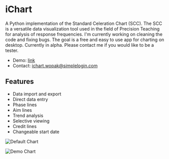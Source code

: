 # iChart

A Python implementation of the Standard Celeration Chart (SCC). The SCC is a versatile data visualization tool used in the field of Precision Teaching for analysis of response frequencies. I'm currently working on cleaning the code and fixing bugs. The goal is a free and easy to use app for charting on desktop. Currently in alpha. Please contact me if you would like to be a tester.

- Demo: [link](https://youtu.be/zUWMUojPork)
- Contact: ichart.wopak@simplelogin.com

## Features
- Data import and export
- Direct data entry
- Phase lines
- Aim lines
- Trend analysis
- Selective viewing
- Credit lines
- Changeable start date

![Default Chart](https://github.com/SJV-S/iChart/blob/main/default_home.png "Default Chart")

![Demo Chart](https://github.com/SJV-S/iChart/blob/main/demo_chart.png?raw=true "Demo Chart")

